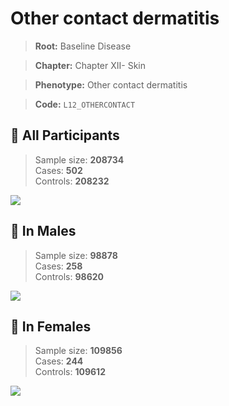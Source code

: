 # Other contact dermatitis

> **Root:** Baseline Disease  

> **Chapter:** Chapter XII- Skin  

> **Phenotype:** Other contact dermatitis  

> **Code:** `L12_OTHERCONTACT`

## 🧪 All Participants  
> Sample size: **208734**  
> Cases: **502**  
> Controls: **208232**
<img src="/Disease/Figures/ALL/Incidence/L12_OTHERCONTACT.png"/>
<CsvTable src="/Disease/Data/ALL/Incidence/COX_L12_OTHERCONTACT.csv" label="🔍 View full results" />

## 👨 In Males  
> Sample size: **98878**  
> Cases: **258**  
> Controls: **98620**
<img src="/Disease/Figures/Male/Incidence/L12_OTHERCONTACT.png"/>
<CsvTable src="/Disease/Data/Male/Incidence/COX_L12_OTHERCONTACT.csv" label="🔍 View full results" />

## 👩 In Females  
> Sample size: **109856**  
> Cases: **244**  
> Controls: **109612**
<img src="/Disease/Figures/Female/Incidence/L12_OTHERCONTACT.png"/>
<CsvTable src="/Disease/Data/Female/Incidence/COX_L12_OTHERCONTACT.csv" label="🔍 View full results" />
